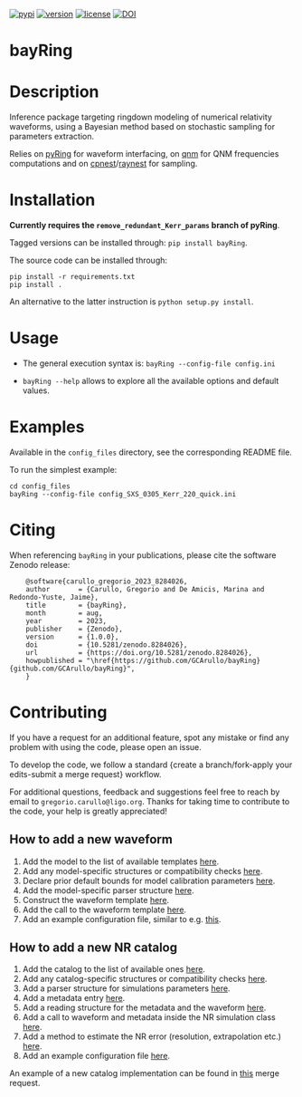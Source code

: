 [![pypi](https://badge.fury.io/py/bayRing.svg)](https://pypi.org/project/bayRing/1.0.0/)
[![version](https://img.shields.io/pypi/pyversions/bayRing.svg)](https://pypi.org/project/bayRing/)
[![license](https://img.shields.io/badge/License-MIT-red.svg)](https://opensource.org/licenses/MIT)
[![DOI](https://zenodo.org/badge/DOI/10.5281/zenodo.8284026.svg)](https://doi.org/10.5281/zenodo.8284026)

bayRing
=======

# Description

Inference package targeting ringdown modeling of numerical relativity waveforms, using a Bayesian method based on stochastic sampling for parameters extraction.  

Relies on [pyRing](https://git.ligo.org/lscsoft/pyring) for waveform interfacing, on [qnm](https://github.com/duetosymmetry/qnm/) for QNM frequencies computations and on [cpnest](https://github.com/johnveitch/cpnest/tree/master)/[raynest](https://github.com/wdpozzo/raynest) for sampling.

# Installation

**Currently requires the `remove_redundant_Kerr_params` branch of pyRing**.

Tagged versions can be installed through: `pip install bayRing`.

The source code can be installed through: 

  ```
  pip install -r requirements.txt
  pip install .
  ```

An alternative to the latter instruction is `python setup.py install`.

# Usage

* The general execution syntax is: `bayRing --config-file config.ini`

* `bayRing --help` allows to explore all the available options and default values.

# Examples

Available in the `config_files` directory, see the corresponding README file.

To run the simplest example: 

  ```
  cd config_files
  bayRing --config-file config_SXS_0305_Kerr_220_quick.ini
  ```

# Citing

When referencing ``bayRing`` in your publications, please cite the software Zenodo release:
   
  ```
      @software{carullo_gregorio_2023_8284026,
      author       = {Carullo, Gregorio and De Amicis, Marina and Redondo-Yuste, Jaime},
      title        = {bayRing},
      month        = aug,
      year         = 2023,
      publisher    = {Zenodo},
      version      = {1.0.0},
      doi          = {10.5281/zenodo.8284026},
      url          = {https://doi.org/10.5281/zenodo.8284026},
      howpublished = "\href{https://github.com/GCArullo/bayRing}{github.com/GCArullo/bayRing}",
      }
  ```

# Contributing

If you have a request for an additional feature, spot any mistake or find any problem with using the code, please open an issue.

To develop the code, we follow a standard {create a branch/fork-apply your edits-submit a merge request} workflow.

For additional questions, feedback and suggestions feel free to reach by email to `gregorio.carullo@ligo.org`. Thanks for taking time to contribute to the code, your help is greatly appreciated!

## How to add a new waveform

1. Add the model to the list of available templates [here](https://github.com/GCArullo/bayRing/blob/8053d9232bbace0fb8ec114ce084fb4c65bcb5e5/bayRing/initialise.py#L273).
2. Add any model-specific structures or compatibility checks [here](https://github.com/GCArullo/bayRing/blob/8053d9232bbace0fb8ec114ce084fb4c65bcb5e5/bayRing/initialise.py#192).
3. Declare prior default bounds for model calibration parameters [here](https://github.com/GCArullo/bayRing/blob/8053d9232bbace0fb8ec114ce084fb4c65bcb5e5/bayRing/inference.py#L73).
4. Add the model-specific parser structure [here](https://github.com/GCArullo/bayRing/blob/8053d9232bbace0fb8ec114ce084fb4c65bcb5e5/bayRing/inference.py#L313).
5. Construct the waveform template [here](https://github.com/GCArullo/bayRing/blob/8053d9232bbace0fb8ec114ce084fb4c65bcb5e5/bayRing/template_waveforms.py#L87).
6. Add the call to the waveform template [here](https://github.com/GCArullo/bayRing/blob/8053d9232bbace0fb8ec114ce084fb4c65bcb5e5/bayRing/template_waveforms.py#L169).
7. Add an example configuration file, similar to e.g. [this](https://github.com/GCArullo/bayRing/blob/8053d9232bbace0fb8ec114ce084fb4c65bcb5e5/config_files/config_SXS_0305_Kerr_220_quick.ini).

## How to add a new NR catalog

1. Add the catalog to the list of available ones [here](https://github.com/GCArullo/bayRing/blob/bfff5de8e156497c6fba548cf83d951166cb1612/bayRing/initialise.py#L231).
2. Add any catalog-specific structures or compatibility checks [here](https://github.com/GCArullo/bayRing/blob/bfff5de8e156497c6fba548cf83d951166cb1612/bayRing/initialise.py#L187).
3. Add a parser structure for simulations parameters [here](https://github.com/GCArullo/bayRing/blob/bfff5de8e156497c6fba548cf83d951166cb1612/bayRing/NR_waveforms.py#L34).
4. Add a metadata entry [here](https://github.com/GCArullo/bayRing/blob/bfff5de8e156497c6fba548cf83d951166cb1612/bayRing/NR_waveforms.py#L331).
5. Add a reading structure for the metadata and the waveform [here](https://github.com/GCArullo/bayRing/blob/bfff5de8e156497c6fba548cf83d951166cb1612/bayRing/NR_waveforms.py#L1387).
6. Add a call to waveform and metadata inside the NR simulation class [here](https://github.com/GCArullo/bayRing/blob/bfff5de8e156497c6fba548cf83d951166cb1612/bayRing/NR_waveforms.py#L643).
7. Add a method to estimate the NR error (resolution, extrapolation etc.) [here](https://github.com/GCArullo/bayRing/blob/bfff5de8e156497c6fba548cf83d951166cb1612/bayRing/NR_waveforms.py#L736).
8. Add an example configuration file [here](https://github.com/GCArullo/bayRing/blob/bfff5de8e156497c6fba548cf83d951166cb1612/config_files/config_RWZ_001_DS_2_quick.ini).

An example of a new catalog implementation can be found in [this](https://github.com/GCArullo/bayRing/pull/8) merge request.
